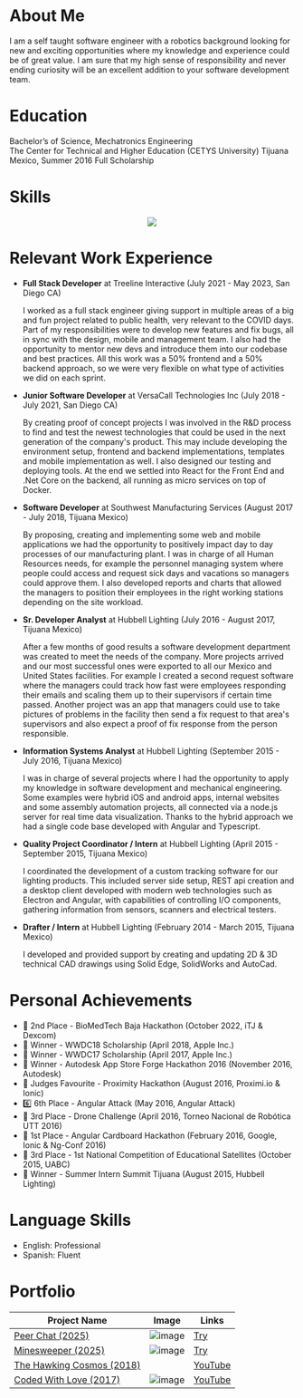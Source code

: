 # About Me

I am a self taught software engineer with a robotics background looking for new and exciting opportunities where my knowledge and experience could be of great value. I am sure that my high sense of responsibility and never ending curiosity will be an excellent addition to your software development team.

# Education

Bachelor’s of Science, Mechatronics Engineering  
The Center for Technical and Higher Education (CETYS University) Tijuana Mexico, Summer 2016
Full Scholarship

# Skills

<p align="center">
  <a href="https://skillicons.dev">
    <img src="https://skillicons.dev/icons?i=angular,apple,arduino,atom,aws,bash,bitbucket,bootstrap,bun,cs,css,cypress,bots,docker,dotnet,dynamodb,electron,elysia,express,firebase,gcp,git,github,githubactions,gitlab,gulp,heroku,html,java,js,jenkins,jest,jquery,latex,linux,md,materialui,matlab,mongodb,nestjs,nextjs,nginx,nodejs,npm,php,pnpm,postgres,postman,powershell,processing,py,raspberrypi,react,redux,regex,sqlite,supabase,selenium,sequelize,swift,tailwind,threejs,ts,vercel,visualstudio,vite,vscode,windows,yarn" />
  </a>
</p>

# Relevant Work Experience

-   **Full Stack Developer** at Treeline Interactive (July 2021 - May 2023, San Diego CA)

    I worked as a full stack engineer giving support in multiple areas of a big and fun project related to public health, very relevant to the COVID days. Part of my responsibilities were to develop new features and fix bugs, all in sync with the design, mobile and management team. I also had the opportunity to mentor new devs and introduce them into our codebase and best practices. All this work was a 50% frontend and a 50% backend approach, so we were very flexible on what type of activities we did on each sprint.

-   **Junior Software Developer** at VersaCall Technologies Inc (July 2018 - July 2021, San Diego CA)

    By creating proof of concept projects I was involved in the R&D process to find and test the newest technologies that could be used in the next generation of the company's product. This may include developing the environment setup, frontend and backend implementations, templates and mobile implementation as well. I also designed our testing and deploying tools. At the end we settled into React for the Front End and .Net Core on the backend, all running as micro services on top of Docker.

-   **Software Developer** at Southwest Manufacturing Services (August 2017 - July 2018, Tijuana Mexico)

    By proposing, creating and implementing some web and mobile applications we had the opportunity to positively impact day to day processes of our manufacturing plant. I was in charge of all Human Resources needs, for example the personnel managing system where people could access and request sick days and vacations so managers could approve them. I also developed reports and charts that allowed the managers to position their employees in the right working stations depending on the site workload.

-   **Sr. Developer Analyst** at Hubbell Lighting (July 2016 - August 2017, Tijuana Mexico)

    After a few months of good results a software development department was created to meet the needs of the company. More projects arrived and our most successful ones were exported to all our Mexico and United States facilities. For example I created a second request software where the managers could track how fast were employees responding their emails and scaling them up to their supervisors if certain time passed. Another project was an app that managers could use to take pictures of problems in the facility then send a fix request to that area's supervisors and also expect a proof of fix response from the person responsible.

-   **Information Systems Analyst** at Hubbell Lighting (September 2015 - July 2016, Tijuana Mexico)

    I was in charge of several projects where I had the opportunity to apply my knowledge in software development and mechanical engineering. Some examples were hybrid iOS and android apps, internal websites and some assembly automation projects, all connected via a node.js server for real time data visualization. Thanks to the hybrid approach we had a single code base developed with Angular and Typescript.

-   **Quality Project Coordinator / Intern** at Hubbell Lighting (April 2015 - September 2015, Tijuana Mexico)

    I coordinated the development of a custom tracking software for our lighting products. This included server side setup, REST api creation and a desktop client developed with modern web technologies such as Electron and Angular, with capabilities of controlling I/O components, gathering information from sensors, scanners and electrical testers.

-   **Drafter / Intern** at Hubbell Lighting (February 2014 - March 2015, Tijuana Mexico)

    I developed and provided support by creating and updating 2D & 3D technical CAD drawings using Solid Edge, SolidWorks and AutoCad.

# Personal Achievements

-   🥈 2nd Place - BioMedTech Baja Hackathon (October 2022, iTJ & Dexcom)
-   🏅 Winner - WWDC18 Scholarship (April 2018, Apple Inc.)
-   🏅 Winner - WWDC17 Scholarship (April 2017, Apple Inc.)
-   🏅 Winner - Autodesk App Store Forge Hackathon 2016 (November 2016, Autodesk)
-   🏅 Judges Favourite - Proximity Hackathon (August 2016, Proximi.io & Ionic)
-   6️⃣ 6th Place - Angular Attack (May 2016, Angular Attack)
-   🥉 3rd Place - Drone Challenge (April 2016, Torneo Nacional de Robótica UTT 2016)
-   🥇 1st Place - Angular Cardboard Hackathon (February 2016, Google, Ionic & Ng-Conf 2016)
-   🥉 3rd Place - 1st National Competition of Educational Satellites (October 2015, UABC)
-   🏅 Winner - Summer Intern Summit Tijuana (August 2015, Hubbell Lighting)

# Language Skills

-   English: Professional
-   Spanish: Fluent

# Portfolio

| Project Name                                                                  | Image                                                                                     | Links                                                  |
| ----------------------------------------------------------------------------- | ----------------------------------------------------------------------------------------- | ------------------------------------------------------ |
| [Peer Chat (2025)](https://github.com/AlbertSanIza/peer-chat)                 | ![image](https://github.com/user-attachments/assets/12f37da1-0ee4-439e-bf36-f63a0c64a70b) | [Try](https://albertsaniza.github.io/peer-chat)        |
| [Minesweeper (2025)](https://github.com/AlbertSanIza/minesweeper)             | ![image](https://github.com/user-attachments/assets/f3a7b344-2399-4a67-a950-59a1cc29e3e7) | [Try](https://albertsaniza.github.io/minesweeper)      |
| [The Hawking Cosmos (2018)](https://github.com/AlbertSanIza/TheHawkingCosmos) |                                                                                           | [YouTube](https://www.youtube.com/watch?v=7TKopNBXiHk) |
| [Coded With Love (2017)](https://github.com/AlbertSanIza/CodedWithLove)       | ![image](https://github.com/user-attachments/assets/c97e280b-7d14-40fd-87ed-3481aeab7cf3) | [YouTube](https://www.youtube.com/watch?v=9rQCCm1T1ZM) |
